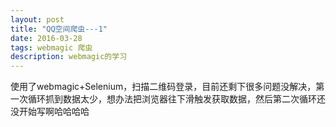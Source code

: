 ```yaml
---
layout: post
title: "QQ空间爬虫---1"
date: 2016-03-28
tags: webmagic 爬虫
description: webmagic的学习
---
```

<p>使用了webmagic+Selenium，扫描二维码登录，目前还剩下很多问题没解决，第一次循环抓到数据太少，想办法把浏览器往下滑触发获取数据，然后第二次循环还没开始写啊哈哈哈哈</p>
